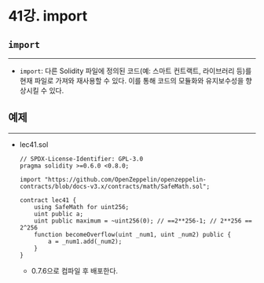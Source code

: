 # 41강. import

## `import`

---

- `import`: 다른 Solidity 파일에 정의된 코드(예: 스마트 컨트랙트, 라이브러리 등)를 현재 파일로 가져와 재사용할 수 있다. 이를 통해 코드의 모듈화와 유지보수성을 향상시킬 수 있다.

## 예제

---

- lec41.sol
    
    ```solidity
    // SPDX-License-Identifier: GPL-3.0
    pragma solidity >=0.6.0 <0.8.0;
    
    import "https://github.com/OpenZeppelin/openzeppelin-contracts/blob/docs-v3.x/contracts/math/SafeMath.sol";
    
    contract lec41 {
        using SafeMath for uint256;
        uint public a;
        uint public maximum = ~uint256(0); // ==2**256-1; // 2**256 == 2^256
        function becomeOverflow(uint _num1, uint _num2) public {
            a = _num1.add(_num2);
        }
    }
    ```
    
    - 0.7.6으로 컴파일 후 배포한다.